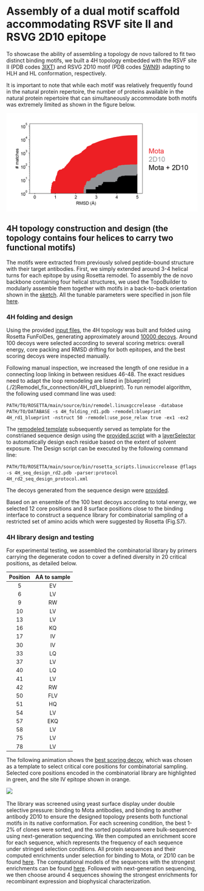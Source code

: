 # Assembly of a dual motif scaffold accommodating RSVF site II and RSVG 2D10 epitope
To showcase the ability of assembling a topology de novo tailored to fit two distinct binding motifs, we built a 4H topology embedded with the RSVF site II (PDB codes [3IXT](https://www.rcsb.org/structure/3IXT)) and RSVG 2D10 motif (PDB codes [5WN9](https://www.rcsb.org/structure/5WN9)) adapting to HLH and HL conformation, respectively. 

It is important to note that while each motif was relatively frequently found in the natural protein repertoire, the number of proteins available in the natural protein repertoire that can simultaneously accommodate both motifs was extremely limited as shown in the figure below. 

![](Mota_2D10_scaffold_search.png)

## 4H topology construction and design (the topology contains four helices to carry two functional motifs) 
The motifs were extracted from previously solved peptide-bound structure with their target antibodies. First, we simply extended around 3-4 helical turns for each epitope by using Rosetta remodel. To assembly the de novo backbone containing four helical structures, we used the TopoBuilder to modularly assemble them together with motifs in a back-to-back orientation shown in the [sketch](./1\)Folding_trajectory/input_4H/A1H_B1H/sketch.pdb). All the tunable parameters were specified in json file [here](./1\)Folding_trajectory/input_4H/twoMoitf.json).   
 
### 4H folding and design 
Using the provided [input files](./1\)Folding_trajectory/input_4H), the 4H topology was built and folded using Rosetta FunFolDes, generating approximately around [10000 decoys](./1\)Folding_trajectory/4H_folding_pose.csv). Around 100 decoys were selected according to several scoring metrics: overall energy, core packing and RMSD drifting for both epitopes, and the best scoring decoys were inspected manually. 

Following manual inspection, we increased the length of one residue in a connecting loop linking in between residues 46-48. The exact residues need to adapt the loop remodeling are listed in [blueprint] (./2\)Remodel_fix_connection/4H_rd1_blueprint). To run remodel algorithm, the following used command line was used: 

```
PATH/TO/ROSETTA/main/source/bin/remodel.linuxgccrelease -database PATH/TO/DATABASE -s 4H_folding_rd1.pdb -remodel:blueprint 4H_rd1_blueprint -nstruct 50 -remodel:use_pose_relax true -ex1 -ex2 
```  

The [remodeled template](./3\)Sequence_design_selection/4H_seq_design_rd2.pdb) subsequently served as template for the constrianed sequence design using the [provided script](./3\)Sequence_design_selection/4H_rd2_seq_design_protocol.xml) with a [layerSelector](https://www.rosettacommons.org/docs/latest/scripting_documentation/RosettaScripts/ResidueSelectors/ResidueSelectors) to automatically design each residue based on the extent of solvent exposure. The Design script can be executed by the following command line:  

```
PATH/TO/ROSETTA/main/source/bin/rosetta_scripts.linuxiccrelease @flags -s 4H_seq_design_rd2.pdb -parser:protocol 4H_rd2_seq_design_protocol.xml
``` 
The decoys generated from the sequence design were [provided](./3\)Sequence_design_selection/4H_rd2_seq_design.csv). 

Based on an ensemble of the 100 best decoys according to total energy, we selected 12 core positions and 8 surface positions close to the binding interface to construct a sequence library for combinatorial sampling of a restricted set of amino acids which were suggested by Rosetta (Fig.S7). 

### 4H library design and testing 
For experimental testing, we assembled the combinatorial library by primers carrying the degenerate codon to cover a defined diversity in 20 critical positions, as detailed below.

| Position| AA to sample|
| :------:|:-----------:|
| 5       | EV          |
| 6       | LV          |
| 9       | RW          |
| 10      | LV          | 
| 13      | LV          | 
| 16      | KQ          | 
| 17      | IV          | 
| 30      | IV          |
| 33      | LQ          |
| 37      | LV          | 
| 40      | LQ          |
| 41      | LV          |
| 42      | RW          |
| 50      | FLV         |
| 51      | HQ          |
| 54      | LV          |
| 57      | EKQ         |
| 58      | LV          |
| 75      | LV          |
| 78      | LV          |

The following animation shows the [best scoring decoy](./4H.gif), which was chosen as a template to select critical core positions for combinatorial sampling. Selected core positions encoded in the combinatorial library are highlighted in green, and the site IV epitope shown in orange. 

![](./4H.gif)

The library was screened using yeast surface display under double selective pressure: binding to Mota antibodies, and binding to another antibody 2D10 to ensure the designed topology presents both functional motifs in its native conformation. For each screening condition, the best 1-2% of clones were sorted, and the sorted populations were bulk-sequenced using next-generation sequencing. We then computed an enrichment score for each sequence, which represents the frequency of each sequence under stringed selection conditions. All protein sequences and their computed enrichments under selection for binding to Mota, or 2D10 can be found [here](./4\)NGS_seq/4H_NGS.csv). The computational models of the sequences with the strongest enrichments can be found [here](). Followed with next-generation sequencing, we then choose around 4 sequences showing the strongest enrichments for recombinant expression and biophysical characterization.
